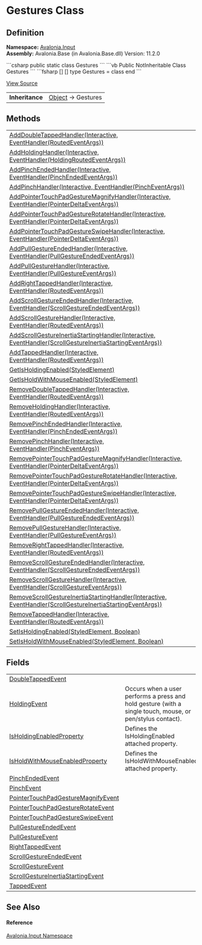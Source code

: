 # Gestures Class




## Definition
**Namespace:** <a href="N_Avalonia_Input">Avalonia.Input</a>  
**Assembly:** Avalonia.Base (in Avalonia.Base.dll) Version: 11.2.0

<Tabs groupId="api-code-preview">
<TabItem value="csharp" label="C#">
```csharp
public static class Gestures
```
</TabItem>
<TabItem value="vb" label="VB">
```vb
Public NotInheritable Class Gestures
```
</TabItem>
<TabItem value="fsharp" label="F#">
```fsharp
[<AbstractClassAttribute>]
[<SealedAttribute>]
type Gestures = class end
```
</TabItem>
</Tabs>



<a href="https://github.com/AvaloniaUI/Avalonia/tree/master/src/Avalonia.Base/Input/Gestures.cs" title="View the source code">View Source</a>

<table>
<tr><td><strong>Inheritance</strong></td><td><a href="https://learn.microsoft.com/dotnet/api/system.object" target="_blank" rel="noopener noreferrer">Object</a>  →  Gestures</td></tr>
</table>



## Methods
<table>
<tr>
<td><a href="M_Avalonia_Input_Gestures_AddDoubleTappedHandler">AddDoubleTappedHandler(Interactive, EventHandler(RoutedEventArgs))</a></td>
<td> </td>
</tr>
<tr>
<td><a href="M_Avalonia_Input_Gestures_AddHoldingHandler">AddHoldingHandler(Interactive, EventHandler(HoldingRoutedEventArgs))</a></td>
<td> </td>
</tr>
<tr>
<td><a href="M_Avalonia_Input_Gestures_AddPinchEndedHandler">AddPinchEndedHandler(Interactive, EventHandler(PinchEndedEventArgs))</a></td>
<td> </td>
</tr>
<tr>
<td><a href="M_Avalonia_Input_Gestures_AddPinchHandler">AddPinchHandler(Interactive, EventHandler(PinchEventArgs))</a></td>
<td> </td>
</tr>
<tr>
<td><a href="M_Avalonia_Input_Gestures_AddPointerTouchPadGestureMagnifyHandler">AddPointerTouchPadGestureMagnifyHandler(Interactive, EventHandler(PointerDeltaEventArgs))</a></td>
<td> </td>
</tr>
<tr>
<td><a href="M_Avalonia_Input_Gestures_AddPointerTouchPadGestureRotateHandler">AddPointerTouchPadGestureRotateHandler(Interactive, EventHandler(PointerDeltaEventArgs))</a></td>
<td> </td>
</tr>
<tr>
<td><a href="M_Avalonia_Input_Gestures_AddPointerTouchPadGestureSwipeHandler">AddPointerTouchPadGestureSwipeHandler(Interactive, EventHandler(PointerDeltaEventArgs))</a></td>
<td> </td>
</tr>
<tr>
<td><a href="M_Avalonia_Input_Gestures_AddPullGestureEndedHandler">AddPullGestureEndedHandler(Interactive, EventHandler(PullGestureEndedEventArgs))</a></td>
<td> </td>
</tr>
<tr>
<td><a href="M_Avalonia_Input_Gestures_AddPullGestureHandler">AddPullGestureHandler(Interactive, EventHandler(PullGestureEventArgs))</a></td>
<td> </td>
</tr>
<tr>
<td><a href="M_Avalonia_Input_Gestures_AddRightTappedHandler">AddRightTappedHandler(Interactive, EventHandler(RoutedEventArgs))</a></td>
<td> </td>
</tr>
<tr>
<td><a href="M_Avalonia_Input_Gestures_AddScrollGestureEndedHandler">AddScrollGestureEndedHandler(Interactive, EventHandler(ScrollGestureEndedEventArgs))</a></td>
<td> </td>
</tr>
<tr>
<td><a href="M_Avalonia_Input_Gestures_AddScrollGestureHandler">AddScrollGestureHandler(Interactive, EventHandler(RoutedEventArgs))</a></td>
<td> </td>
</tr>
<tr>
<td><a href="M_Avalonia_Input_Gestures_AddScrollGestureInertiaStartingHandler">AddScrollGestureInertiaStartingHandler(Interactive, EventHandler(ScrollGestureInertiaStartingEventArgs))</a></td>
<td> </td>
</tr>
<tr>
<td><a href="M_Avalonia_Input_Gestures_AddTappedHandler">AddTappedHandler(Interactive, EventHandler(RoutedEventArgs))</a></td>
<td> </td>
</tr>
<tr>
<td><a href="M_Avalonia_Input_Gestures_GetIsHoldingEnabled">GetIsHoldingEnabled(StyledElement)</a></td>
<td> </td>
</tr>
<tr>
<td><a href="M_Avalonia_Input_Gestures_GetIsHoldWithMouseEnabled">GetIsHoldWithMouseEnabled(StyledElement)</a></td>
<td> </td>
</tr>
<tr>
<td><a href="M_Avalonia_Input_Gestures_RemoveDoubleTappedHandler">RemoveDoubleTappedHandler(Interactive, EventHandler(RoutedEventArgs))</a></td>
<td> </td>
</tr>
<tr>
<td><a href="M_Avalonia_Input_Gestures_RemoveHoldingHandler">RemoveHoldingHandler(Interactive, EventHandler(RoutedEventArgs))</a></td>
<td> </td>
</tr>
<tr>
<td><a href="M_Avalonia_Input_Gestures_RemovePinchEndedHandler">RemovePinchEndedHandler(Interactive, EventHandler(PinchEndedEventArgs))</a></td>
<td> </td>
</tr>
<tr>
<td><a href="M_Avalonia_Input_Gestures_RemovePinchHandler">RemovePinchHandler(Interactive, EventHandler(PinchEventArgs))</a></td>
<td> </td>
</tr>
<tr>
<td><a href="M_Avalonia_Input_Gestures_RemovePointerTouchPadGestureMagnifyHandler">RemovePointerTouchPadGestureMagnifyHandler(Interactive, EventHandler(PointerDeltaEventArgs))</a></td>
<td> </td>
</tr>
<tr>
<td><a href="M_Avalonia_Input_Gestures_RemovePointerTouchPadGestureRotateHandler">RemovePointerTouchPadGestureRotateHandler(Interactive, EventHandler(PointerDeltaEventArgs))</a></td>
<td> </td>
</tr>
<tr>
<td><a href="M_Avalonia_Input_Gestures_RemovePointerTouchPadGestureSwipeHandler">RemovePointerTouchPadGestureSwipeHandler(Interactive, EventHandler(PointerDeltaEventArgs))</a></td>
<td> </td>
</tr>
<tr>
<td><a href="M_Avalonia_Input_Gestures_RemovePullGestureEndedHandler">RemovePullGestureEndedHandler(Interactive, EventHandler(PullGestureEndedEventArgs))</a></td>
<td> </td>
</tr>
<tr>
<td><a href="M_Avalonia_Input_Gestures_RemovePullGestureHandler">RemovePullGestureHandler(Interactive, EventHandler(PullGestureEventArgs))</a></td>
<td> </td>
</tr>
<tr>
<td><a href="M_Avalonia_Input_Gestures_RemoveRightTappedHandler">RemoveRightTappedHandler(Interactive, EventHandler(RoutedEventArgs))</a></td>
<td> </td>
</tr>
<tr>
<td><a href="M_Avalonia_Input_Gestures_RemoveScrollGestureEndedHandler">RemoveScrollGestureEndedHandler(Interactive, EventHandler(ScrollGestureEndedEventArgs))</a></td>
<td> </td>
</tr>
<tr>
<td><a href="M_Avalonia_Input_Gestures_RemoveScrollGestureHandler">RemoveScrollGestureHandler(Interactive, EventHandler(ScrollGestureEventArgs))</a></td>
<td> </td>
</tr>
<tr>
<td><a href="M_Avalonia_Input_Gestures_RemoveScrollGestureInertiaStartingHandler">RemoveScrollGestureInertiaStartingHandler(Interactive, EventHandler(ScrollGestureInertiaStartingEventArgs))</a></td>
<td> </td>
</tr>
<tr>
<td><a href="M_Avalonia_Input_Gestures_RemoveTappedHandler">RemoveTappedHandler(Interactive, EventHandler(RoutedEventArgs))</a></td>
<td> </td>
</tr>
<tr>
<td><a href="M_Avalonia_Input_Gestures_SetIsHoldingEnabled">SetIsHoldingEnabled(StyledElement, Boolean)</a></td>
<td> </td>
</tr>
<tr>
<td><a href="M_Avalonia_Input_Gestures_SetIsHoldWithMouseEnabled">SetIsHoldWithMouseEnabled(StyledElement, Boolean)</a></td>
<td> </td>
</tr>
</table>

## Fields
<table>
<tr>
<td><a href="F_Avalonia_Input_Gestures_DoubleTappedEvent">DoubleTappedEvent</a></td>
<td> </td>
</tr>
<tr>
<td><a href="F_Avalonia_Input_Gestures_HoldingEvent">HoldingEvent</a></td>
<td>Occurs when a user performs a press and hold gesture (with a single touch, mouse, or pen/stylus contact).</td>
</tr>
<tr>
<td><a href="F_Avalonia_Input_Gestures_IsHoldingEnabledProperty">IsHoldingEnabledProperty</a></td>
<td>Defines the IsHoldingEnabled attached property.</td>
</tr>
<tr>
<td><a href="F_Avalonia_Input_Gestures_IsHoldWithMouseEnabledProperty">IsHoldWithMouseEnabledProperty</a></td>
<td>Defines the IsHoldWithMouseEnabled attached property.</td>
</tr>
<tr>
<td><a href="F_Avalonia_Input_Gestures_PinchEndedEvent">PinchEndedEvent</a></td>
<td> </td>
</tr>
<tr>
<td><a href="F_Avalonia_Input_Gestures_PinchEvent">PinchEvent</a></td>
<td> </td>
</tr>
<tr>
<td><a href="F_Avalonia_Input_Gestures_PointerTouchPadGestureMagnifyEvent">PointerTouchPadGestureMagnifyEvent</a></td>
<td> </td>
</tr>
<tr>
<td><a href="F_Avalonia_Input_Gestures_PointerTouchPadGestureRotateEvent">PointerTouchPadGestureRotateEvent</a></td>
<td> </td>
</tr>
<tr>
<td><a href="F_Avalonia_Input_Gestures_PointerTouchPadGestureSwipeEvent">PointerTouchPadGestureSwipeEvent</a></td>
<td> </td>
</tr>
<tr>
<td><a href="F_Avalonia_Input_Gestures_PullGestureEndedEvent">PullGestureEndedEvent</a></td>
<td> </td>
</tr>
<tr>
<td><a href="F_Avalonia_Input_Gestures_PullGestureEvent">PullGestureEvent</a></td>
<td> </td>
</tr>
<tr>
<td><a href="F_Avalonia_Input_Gestures_RightTappedEvent">RightTappedEvent</a></td>
<td> </td>
</tr>
<tr>
<td><a href="F_Avalonia_Input_Gestures_ScrollGestureEndedEvent">ScrollGestureEndedEvent</a></td>
<td> </td>
</tr>
<tr>
<td><a href="F_Avalonia_Input_Gestures_ScrollGestureEvent">ScrollGestureEvent</a></td>
<td> </td>
</tr>
<tr>
<td><a href="F_Avalonia_Input_Gestures_ScrollGestureInertiaStartingEvent">ScrollGestureInertiaStartingEvent</a></td>
<td> </td>
</tr>
<tr>
<td><a href="F_Avalonia_Input_Gestures_TappedEvent">TappedEvent</a></td>
<td> </td>
</tr>
</table>

## See Also


#### Reference
<a href="N_Avalonia_Input">Avalonia.Input Namespace</a>  
